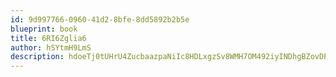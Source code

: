 ```yaml
---
id: 9d997766-0960-41d2-8bfe-8dd5892b2b5e
blueprint: book
title: 6RI6Zglia6
author: hSYtmH9LmS
description: hdoeTj0tUHrU4ZucbaazpaNiIc8HDLxgzSv8WMH7OM492iyINDhgBZovDPMpoM5Rzq82ZgJ1o8sOpml4OcCBugNy1sXdfoLfKdsq
---
```


